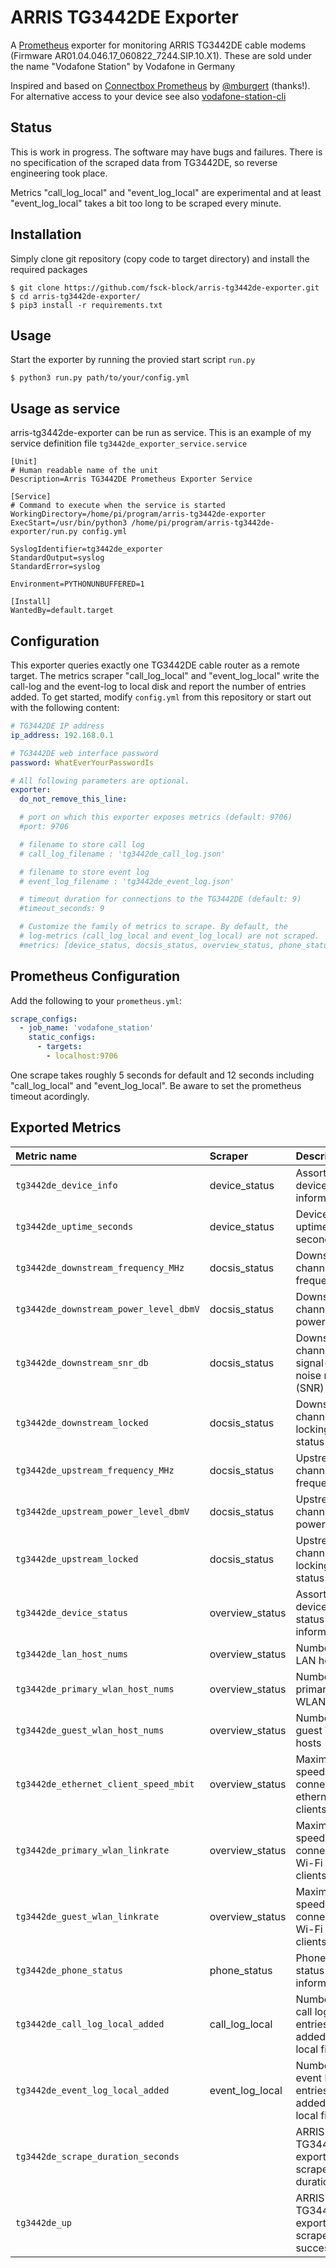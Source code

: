 # ARRIS TG3442DE Exporter
A [Prometheus](https://prometheus.io/) exporter for monitoring ARRIS TG3442DE cable modems (Firmware AR01.04.046.17_060822_7244.SIP.10.X1). These are sold under the name "Vodafone Station" by Vodafone in Germany

Inspired and based on [Connectbox Prometheus](https://github.com/mbugert/connectbox-prometheus) by [@mburgert](https://github.com/mbugert) (thanks!).
For alternative access to your device see also [vodafone-station-cli](https://github.com/totev/vodafone-station-cli)

## Status
This is work in progress. The software may have bugs and failures. There is no 
specification of the scraped data from TG3442DE, so reverse engineering took place.

Metrics "call_log_local" and "event_log_local" are experimental and at least "event_log_local"
takes a bit too long to be scraped every minute.

## Installation
Simply clone git repository (copy code to target directory) and install the required packages
```sh-session
$ git clone https://github.com/fsck-block/arris-tg3442de-exporter.git
$ cd arris-tg3442de-exporter/
$ pip3 install -r requirements.txt 
```

## Usage
Start the exporter by running the provied start script `run.py` 
```sh-session
$ python3 run.py path/to/your/config.yml 
```

## Usage as service 
arris-tg3442de-exporter can be run as service. This is an example of my service definition file `tg3442de_exporter_service.service`

```
[Unit]
# Human readable name of the unit
Description=Arris TG3442DE Prometheus Exporter Service

[Service]
# Command to execute when the service is started
WorkingDirectory=/home/pi/program/arris-tg3442de-exporter
ExecStart=/usr/bin/python3 /home/pi/program/arris-tg3442de-exporter/run.py config.yml

SyslogIdentifier=tg3442de_exporter
StandardOutput=syslog
StandardError=syslog

Environment=PYTHONUNBUFFERED=1

[Install]
WantedBy=default.target
```

## Configuration
This exporter queries exactly one TG3442DE cable router as a remote target.
The metrics scraper "call_log_local" and "event_log_local" write the call-log and
the event-log to local disk and report the number of entries added.
To get started, modify `config.yml` from this repository or start out with the following content:
```yaml
# TG3442DE IP address
ip_address: 192.168.0.1

# TG3442DE web interface password
password: WhatEverYourPasswordIs

# All following parameters are optional.
exporter:
  do_not_remove_this_line:

  # port on which this exporter exposes metrics (default: 9706)
  #port: 9706

  # filename to store call log
  # call_log_filename : 'tg3442de_call_log.json'

  # filename to store event log
  # event_log_filename : 'tg3442de_event_log.json'

  # timeout duration for connections to the TG3442DE (default: 9)
  #timeout_seconds: 9

  # Customize the family of metrics to scrape. By default, the 
  # log-metrics (call_log_local and event_log_local) are not scraped.
  #metrics: [device_status, docsis_status, overview_status, phone_status, call_log_local, event_log_local ]

```

## Prometheus Configuration
Add the following to your `prometheus.yml`:
```yaml
scrape_configs:
  - job_name: 'vodafone_station'
    static_configs:
      - targets:
        - localhost:9706
```
One scrape takes roughly 5 seconds for default and 12 seconds including "call_log_local" 
and "event_log_local". Be aware to set the prometheus timeout acordingly.

## Exported Metrics
| Metric name                            | Scraper         | Description                                      |
|:---------------------------------------|:----------------|:-------------------------------------------------|
| `tg3442de_device_info`                 | device_status   | Assorted device information                      |
| `tg3442de_uptime_seconds`              | device_status   | Device uptime in seconds                         |
| `tg3442de_downstream_frequency_MHz`    | docsis_status   | Downstream channel frequency                     |
| `tg3442de_downstream_power_level_dbmV` | docsis_status   | Downstream channel power level                   |
| `tg3442de_downstream_snr_db`           | docsis_status   | Downstream channel signal-to-noise ratio (SNR)   |
| `tg3442de_downstream_locked`           | docsis_status   | Downstream channel locking status                |
| `tg3442de_upstream_frequency_MHz`      | docsis_status   | Upstream channel frequency                       |
| `tg3442de_upstream_power_level_dbmV`   | docsis_status   | Upstream channel power level                     |
| `tg3442de_upstream_locked`             | docsis_status   | Upstream channel locking status                  |
| `tg3442de_device_status`               | overview_status | Assorted device status information               |
| `tg3442de_lan_host_nums`               | overview_status | Number of LAN hosts                              |
| `tg3442de_primary_wlan_host_nums`      | overview_status | Number of primary WLAN hosts                     |
| `tg3442de_guest_wlan_host_nums`        | overview_status | Number of guest WLAN hosts                       |
| `tg3442de_ethernet_client_speed_mbit`  | overview_status | Maximum speed of connected ethernet clients      |
| `tg3442de_primary_wlan_linkrate`       | overview_status | Maximum speed of connected Wi-Fi clients         |
| `tg3442de_guest_wlan_linkrate`         | overview_status | Maximum speed of connected Wi-Fi clients         |
| `tg3442de_phone_status`                | phone_status    | Phone status information                         |
| `tg3442de_call_log_local_added`        | call_log_local  | Number of call log entries added to local file   |
| `tg3442de_event_log_local_added`       | event_log_local | Number of event log entries added to local file  |
| `tg3442de_scrape_duration_seconds`     |                 | ARRIS TG3442DE exporter scrape duration          |
| `tg3442de_up`                          |                 | ARRIS TG3442DE exporter scrape success           |


